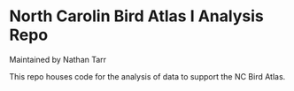 # North Carolin Bird Atlas I Analysis Repo

Maintained by Nathan Tarr

This repo houses code for the analysis of data to support the NC Bird Atlas.

